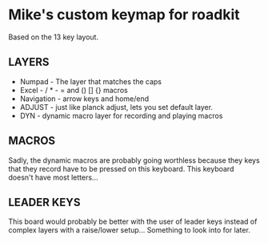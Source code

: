 # Mike's custom keymap for roadkit

Based on the 13 key layout.

## LAYERS

* Numpad - The layer that matches the caps
* Excel - / * - = and () [] {} macros
* Navigation - arrow keys and home/end
* ADJUST - just like planck adjust, lets you set default layer.
* DYN - dynamic macro layer for recording and playing macros

## MACROS

Sadly, the dynamic macros are probably going worthless because they keys that
they record have to be pressed on this keyboard. This keyboard doesn't have
most letters...

## LEADER KEYS

This board would probably be better with the user of leader keys instead of
complex layers with a raise/lower setup...  Something to look into for later. 

